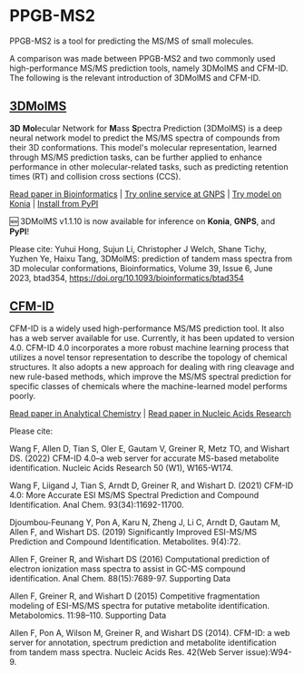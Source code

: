 # PPGB-MS2

PPGB-MS2 is a tool for predicting the MS/MS of small molecules.

A comparison was made between PPGB-MS2 and two commonly used high-performance MS/MS prediction tools, namely 3DMolMS and CFM-ID. The following is the relevant introduction of 3DMolMS and CFM-ID.

## [3DMolMS](https://github.com/JosieHong/3DMolMS)

**3D** **Mol**ecular Network for **M**ass **S**pectra Prediction (3DMolMS) is a deep neural network model to predict the MS/MS spectra of compounds from their 3D conformations. This model's molecular representation, learned through MS/MS prediction tasks, can be further applied to enhance performance in other molecular-related tasks, such as predicting retention times (RT) and collision cross sections (CCS). 

[Read paper in Bioinformatics](https://academic.oup.com/bioinformatics/article/39/6/btad354/7186501) | [Try online service at GNPS](https://spectrumprediction.gnps2.org) | [Try model on Konia](https://koina.wilhelmlab.org/docs#post-/3dmolms_qtof/infer) | [Install from PyPI](https://pypi.org/project/molnetpack/)

🆕 3DMolMS v1.1.10 is now available for inference on **Konia**, **GNPS**, and **PyPI**! 

Please cite: Yuhui Hong, Sujun Li, Christopher J Welch, Shane Tichy, Yuzhen Ye, Haixu Tang, 3DMolMS: prediction of tandem mass spectra from 3D molecular conformations, Bioinformatics, Volume 39, Issue 6, June 2023, btad354, https://doi.org/10.1093/bioinformatics/btad354

## [CFM-ID](https://cfmid.wishartlab.com/)

CFM-ID is a widely used high-performance MS/MS prediction tool. It also has a web server available for use. Currently, it has been updated to version 4.0. CFM-ID 4.0 incorporates a more robust machine learning process that utilizes a novel tensor representation to describe the topology of chemical structures. It also adopts a new approach for dealing with ring cleavage and new rule-based methods, which improve the MS/MS spectral prediction for specific classes of chemicals where the machine-learned model performs poorly.

[Read paper in Analytical Chemistry](https://pubs.acs.org/doi/10.1021/acs.analchem.1c01465) | [Read paper in Nucleic Acids Research](https://academic.oup.com/nar/article/50/W1/W165/6591530?login=false)

Please cite:

Wang F, Allen D, Tian S, Oler E, Gautam V, Greiner R, Metz TO, and Wishart DS. (2022) CFM-ID 4.0–a web server for accurate MS-based metabolite identification. Nucleic Acids Research 50 (W1), W165-W174.

Wang F, Liigand J, Tian S, Arndt D, Greiner R, and Wishart D. (2021) CFM-ID 4.0: More Accurate ESI MS/MS Spectral Prediction and Compound Identification. Anal Chem. 93(34):11692-11700.

Djoumbou-Feunang Y, Pon A, Karu N, Zheng J, Li C, Arndt D, Gautam M, Allen F, and Wishart DS. (2019) Significantly Improved ESI-MS/MS Prediction and Compound Identification. Metabolites. 9(4):72.

Allen F, Greiner R, and Wishart DS (2016) Computational prediction of electron ionization mass spectra to assist in GC-MS compound identification. Anal Chem. 88(15):7689-97. Supporting Data

Allen F, Greiner R, and Wishart D (2015) Competitive fragmentation modeling of ESI-MS/MS spectra for putative metabolite identification. Metabolomics. 11:98–110. Supporting Data

Allen F, Pon A, Wilson M, Greiner R, and Wishart DS (2014). CFM-ID: a web server for annotation, spectrum prediction and metabolite identification from tandem mass spectra. Nucleic Acids Res. 42(Web Server issue):W94-9.